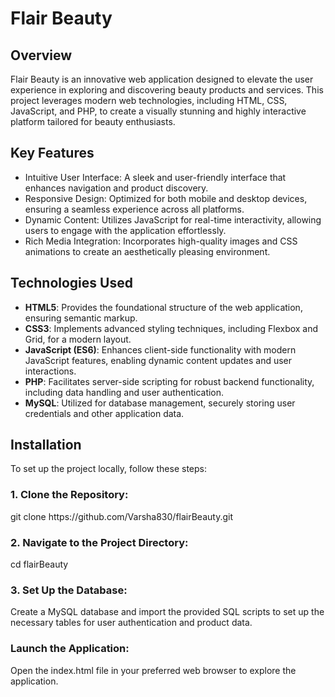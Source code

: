 <h1>Flair Beauty</h1>
<h2>Overview</h2>
<p>Flair Beauty is an innovative web application designed to elevate the user experience in exploring and discovering beauty products and services. This project leverages modern web technologies, including HTML, CSS, JavaScript, and PHP, to create a visually stunning and highly interactive platform tailored for beauty enthusiasts.</p>
<h2>Key Features
</h2>
<ul>
<li>Intuitive User Interface: A sleek and user-friendly interface that enhances navigation and product discovery.</li>
<li>Responsive Design: Optimized for both mobile and desktop devices, ensuring a seamless experience across all platforms.</li>
<li>Dynamic Content: Utilizes JavaScript for real-time interactivity, allowing users to engage with the application effortlessly.</li>
<li>Rich Media Integration: Incorporates high-quality images and CSS animations to create an aesthetically pleasing environment.</li></ul>
<h2>Technologies Used</h2>
<ul>
  <li><b>HTML5</b>: Provides the foundational structure of the web application, ensuring semantic markup.</li>
  <li><b>CSS3</b>: Implements advanced styling techniques, including Flexbox and Grid, for a modern layout.</li>
  <li><b>JavaScript (ES6)</b>: Enhances client-side functionality with modern JavaScript features, enabling dynamic content updates and user interactions.</li>
  <li><b>PHP</b>: Facilitates server-side scripting for robust backend functionality, including data handling and user authentication.</li>
  <li><b>MySQL</b>: Utilized for database management, securely storing user credentials and other application data.</li>
  </ul>
  <h2>Installation</h2>
  <p>To set up the project locally, follow these steps:</p>
  <h3>1. Clone the Repository:</h3>
  git clone https://github.com/Varsha830/flairBeauty.git
  <h3>2. Navigate to the Project Directory:</h3>
  cd flairBeauty
  <h3>3. Set Up the Database:</h3>
  <p>Create a MySQL database and import the provided SQL scripts to set up the necessary tables for user authentication and product data.</p>
  <h3>Launch the Application:</h3>
  <p>Open the index.html file in your preferred web browser to explore the application.</p>
